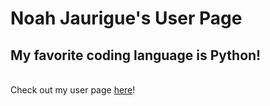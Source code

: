 # Noah Jaurigue's User Page
## My favorite coding language is Python!
\
Check out my user page [here](https://njaurigue.github.io/CSE110-Lab1-userPage/)!